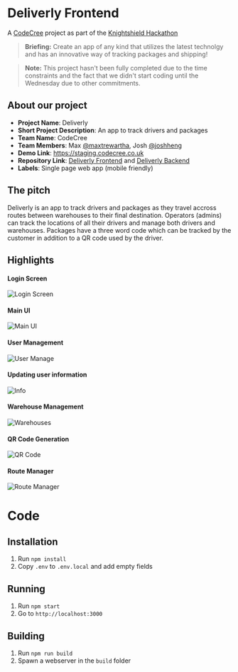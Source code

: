 # Deliverly Frontend
A [CodeCree](https://www.codecree.co.uk) project as part of the [Knightshield Hackathon](https://knightshieldservice.github.io/knightshieldhackathon.github.io/)

> **Briefing:** Create an app of any kind that utilizes the latest technolgy and has an innovative way of tracking packages and shipping!


> **Note:** This project hasn't been fully completed due to the time constraints and the fact that we didn't start coding until the Wednesday due to other commitments.

## About our project

- **Project Name**: Deliverly
- **Short Project Description**: An app to track drivers and packages
- **Team Name**: CodeCree
- **Team Members**: Max [@maxtrewartha](https://github.com/maxtrewartha), Josh [@joshheng](https://github.com/joshheng)
- **Demo Link**: https://staging.codecree.co.uk
- **Repository Link**: [Deliverly Frontend](https://github.com/CodeCree/deliverly-frontend) and [Deliverly Backend](https://github.com/CodeCree/deliverly-backend)
- **Labels**: Single page web app (mobile friendly)

## The pitch

Deliverly is an app to track drivers and packages as they travel accross routes between warehouses to their final destination. Operators (admins) can track the locations of all their drivers and manage both drivers and warehouses. Packages have a three word code which can be tracked by the customer in addition to a QR code used by the driver.

## Highlights
#### Login Screen
![Login Screen](https://i.ibb.co/zxmXy0n/login-screen.png)
#### Main UI
![Main UI](https://i.ibb.co/HBnBSm7/main-ui.png)
#### User Management
![User Manage](https://i.ibb.co/LtVfD3M/user-list.png)
#### Updating user information
![Info](https://i.ibb.co/Rv8srnr/update-user.png)
#### Warehouse Management
![Warehouses](https://i.ibb.co/yYT1g3c/warehouses.png)
#### QR Code Generation
![QR Code](https://i.ibb.co/J5NFRsv/qr-gen.png)
#### Route Manager
![Route Manager](https://i.ibb.co/xfhLbGq/route-manager.png)

# Code
## Installation
1. Run `npm install`
2. Copy `.env` to `.env.local` and add empty fields

## Running
1. Run `npm start`
2. Go to `http://localhost:3000`

## Building
1. Run `npm run build`
2. Spawn a webserver in the `build` folder